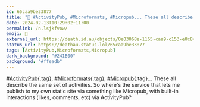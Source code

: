```yaml
---
id: 65caa9be33877
title: "🤔 #ActivityPub, #Microformats, #Micropub... These all describe the same set of..."
date: 2024-02-13T10:29:02+11:00
permalink: /n.lsjkfvow/
emoji: 🤔
external_url: https://death.id.au/objects/0e03068e-1165-caa9-c153-e0c849814335
status_url: https://deathau.status.lol/65caa9be33877
tags: [ActivityPub,Microformats,Micropub]
dark_background: "#241B00"
background: "#ffeadb"
---
```


[#ActivityPub](/tag/activitypub){.tag}, [#Microformats](/tag/microformats){.tag}, [#Micropub](/tag/micropub){.tag}... These all describe the same set of activities. So where's the service that lets me publish to my own static site via something like Micropub, with built-in interactions (likes, comments, etc) via ActivityPub?
